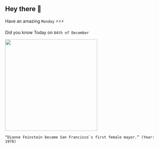 ## Hey there 👋
Have an amazing `Monday` ⚡⚡⚡

Did you know Today on `04th of December`
 
 [<img src="https://upload.wikimedia.org/wikipedia/commons/c/c2/Mayor_Diane_Feinstein_Cable_Car.jpeg" width="300" />](https://en.wikipedia.org/wiki/Mayor_of_San_Francisco) 
 ```
“Dianne Feinstein became San Francisco`s first female mayor.” (Year: 1978)
```
